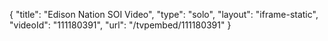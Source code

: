 {
    "title": "Edison Nation SOI Video",
    "type": "solo",
    "layout": "iframe-static",
    "videoId": "111180391",
    "url": "\/tvpembed\/111180391"
}